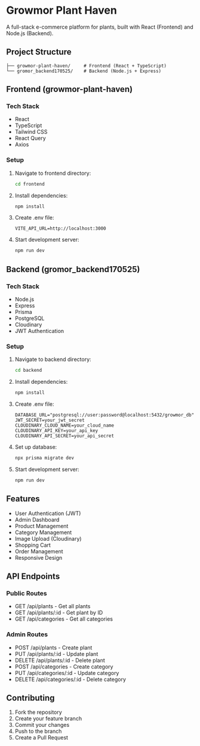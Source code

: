 # Growmor Plant Haven

A full-stack e-commerce platform for plants, built with React (Frontend) and Node.js (Backend).

## Project Structure

```
├── growmor-plant-haven/     # Frontend (React + TypeScript)
└── gromor_backend170525/    # Backend (Node.js + Express)
```

## Frontend (growmor-plant-haven)

### Tech Stack
- React
- TypeScript
- Tailwind CSS
- React Query
- Axios

### Setup
1. Navigate to frontend directory:
   ```bash
   cd frontend
   ```

2. Install dependencies:
   ```bash
   npm install
   ```

3. Create .env file:
   ```
   VITE_API_URL=http://localhost:3000
   ```

4. Start development server:
   ```bash
   npm run dev
   ```

## Backend (gromor_backend170525)

### Tech Stack
- Node.js
- Express
- Prisma
- PostgreSQL
- Cloudinary
- JWT Authentication

### Setup
1. Navigate to backend directory:
   ```bash
   cd backend
   ```

2. Install dependencies:
   ```bash
   npm install
   ```

3. Create .env file:
   ```
   DATABASE_URL="postgresql://user:password@localhost:5432/growmor_db"
   JWT_SECRET=your_jwt_secret
   CLOUDINARY_CLOUD_NAME=your_cloud_name
   CLOUDINARY_API_KEY=your_api_key
   CLOUDINARY_API_SECRET=your_api_secret
   ```

4. Set up database:
   ```bash
   npx prisma migrate dev
   ```

5. Start development server:
   ```bash
   npm run dev
   ```

## Features

- User Authentication (JWT)
- Admin Dashboard
- Product Management
- Category Management
- Image Upload (Cloudinary)
- Shopping Cart
- Order Management
- Responsive Design

## API Endpoints

### Public Routes
- GET /api/plants - Get all plants
- GET /api/plants/:id - Get plant by ID
- GET /api/categories - Get all categories

### Admin Routes
- POST /api/plants - Create plant
- PUT /api/plants/:id - Update plant
- DELETE /api/plants/:id - Delete plant
- POST /api/categories - Create category
- PUT /api/categories/:id - Update category
- DELETE /api/categories/:id - Delete category

## Contributing

1. Fork the repository
2. Create your feature branch
3. Commit your changes
4. Push to the branch
5. Create a Pull Request 